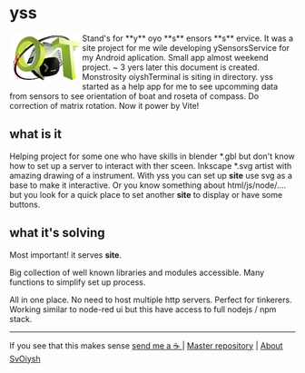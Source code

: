 
# yss

<img title="yss" src="/icons/otWorld1.png" alt="yss_logo" style="float:left;" width="128">
Stand's for **y** oyo **s** ensors **s** ervice. It was a site project for me wile developing ySensorsService for my Android aplication. Small app almost weekend project.
~ 3 yers later this document is created. Monstrosity oiyshTerminal is siting in directory. yss started as a help app for me to see upcomming data from sensors to see orientation of boat and roseta of compass. Do correction of matrix rotation.
Now it power by Vite!



## what is it

Helping project for some one who have skills in blender *.gbl but don't know how to set up a server to interact with ther sceen.
Inkscape *.svg artist with amazing drawing of a instrument. With yss you can set up **site** use svg as a base to make it interactive.
Or you know something about html/js/node/.... but you look for a quick place to set another **site** to display or have some buttons.

## what it's solving

Most important! it serves **site**.

Big collection of well known libraries and modules accessible.  Many functions to simplify set up process.

All in one place. No need to host multiple http servers.
Perfect for tinkerers.
Working similar to node-red ui but this have access to full nodejs / npm stack.

---

If you see that this makes sense [ send me a ☕ ](https://ko-fi.com/B0B0DFYGS) | [Master repository](https://github.com/yOyOeK1/oiyshTerminal) | [About SvOiysh](https://www.youtube.com/@svoiysh)